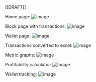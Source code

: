 [[DRAFT]]

Home page: 
![image](https://user-images.githubusercontent.com/45643492/173963708-b5345f88-9438-4625-97cb-449a3d3b9506.png)

Block page with transactions:
![image](https://user-images.githubusercontent.com/45643492/173963817-18181451-3587-43d4-9264-e195a9336345.png)

Wallet page: 
![image](https://user-images.githubusercontent.com/45643492/173963924-36908fd7-95d8-4210-982e-a00a7a3eff53.png)

Transactions converted to excel:
![image](https://user-images.githubusercontent.com/45643492/173963955-642c02c0-0f47-4eb7-8d69-efa7c1344dd6.png)

Metric graphs:
![image](https://user-images.githubusercontent.com/45643492/173964019-2508fcc3-d663-4148-81e7-58f0e2ce4da6.png)

Profitability calculator:
![image](https://user-images.githubusercontent.com/45643492/173964071-0ba1f6b5-bcc1-4564-b783-27b14ffacc8a.png)

Wallet tracking:
![image](https://user-images.githubusercontent.com/45643492/173964109-5c95be85-9341-479d-9a4a-3a99484fc5ff.png)
